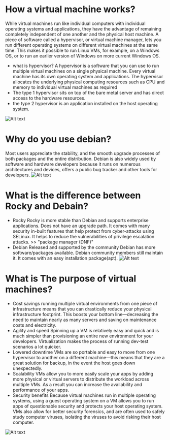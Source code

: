 # How a virtual machine works?
While virtual machines run like individual computers with individual operating systems and applications,
they have the advantage of remaining completely independent of one another and the physical host machine.
A piece of software called a hypervisor, or virtual machine manager, lets you run different operating systems on different virtual machines at the same time.
This makes it possible to run Linux VMs, for example, on a Windows OS, or to run an earlier version of Windows on more current Windows OS.
- what is hypervisor?
A hypervisor is a software that you can use to run multiple virtual machines on a single physical machine.
Every virtual machine has its own operating system and applications.
The hypervisor allocates the underlying physical computing resources such as CPU and memory to individual virtual machines as required
- The type 1 hypervisor sits on top of the bare metal server and has direct access to the hardware resources.
- the type 2 hypervisor is an application installed on the host operating system.

![Alt text](https://www.stackscale.com/wp-content/uploads/2023/02/Hypervisors-stackscale.jpg)

# Why do you use debian?
Most users appreciate the stability, and the smooth upgrade processes of both packages and the entire distribution.
Debian is also widely used by software and hardware developers because it runs on numerous architectures and devices,
offers a public bug tracker and other tools for developers.
![Alt text](https://blog.desdelinux.net/wp-content/uploads/2018/06/Debian-10-830x472.jpg)

# What is the difference between Rocky and Debain?
- Rocky
  Rocky is more stable than Debian and supports enterprise applications.
  Does not have an upgrade path.
  It comes with many security in-built features that help protect from cyber-attacks using SELinux.
  It helps to reduce the vulnerabilities of privilege escalation attacks. >> "package manager (DNF)"
- Debian
  Released and supported by the community
  Debian has more software/packages available.
  Debian community members still maintain it.
  It comes with an easy installation package(apt).
![Alt text](https://hackaday.com/wp-content/uploads/2021/06/rocky-linux-featured.jpg)

# What is The purpose of virtual machines?
- Cost savings
  running multiple virtual environments from one piece of infrastructure means that you can drastically reduce your physical infrastructure footprint.
  This boosts your bottom line—decreasing the need to maintain nearly as many servers and saving on maintenance costs and electricity.
- Agility and speed
  Spinning up a VM is relatively easy and quick and is much simpler than provisioning an entire new environment for your developers.
  Virtualization makes the process of running dev-test scenarios a lot quicker.
- Lowered downtime
  VMs are so portable and easy to move from one hypervisor to another on a different machine—this means that they are a great solution for backup,
  in the event the host goes down unexpectedly.
- Scalability
  VMs allow you to more easily scale your apps by adding more physical or virtual servers to distribute the workload across multiple VMs.
  As a result you can increase the availability and performance of your apps.
- Security benefits
  Because virtual machines run in multiple operating systems,
  using a guest operating system on a VM allows you to run apps of questionable security and protects your host operating system.
  VMs also allow for better security forensics, and are often used to safely study computer viruses,
  isolating the viruses to avoid risking their host computer.

![Alt text](https://cdn-dynmedia-1.microsoft.com/is/image/microsoftcorp/what-is-a-virtual-machine_overview-img?resMode=sharp2&op_usm=1.5,0.65,15,0&wid=2560&hei=862&qlt=95)
